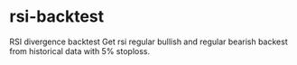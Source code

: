 # rsi-backtest
RSI divergence backtest
Get rsi regular bullish and regular bearish backest from historical data with 5% stoploss.
